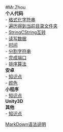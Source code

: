 #Mr.Zhou  
**个人代码**  
     - [格式化字符串](Code/2020-08-25-FormatString.md)  
     - [遍历得到当前目录文件夹](Code/2020-08-25-GetAllFiles.md)  
     - [StringCString互转](Code/2020-08-25-String.md)  
     - [读写数据](Code/2020-08-25-WriteReadFile.md)  
     - [时间](Code/2020-08-25-time.md)   
	 - [分割字符串](Code/2020-08-25-split.md)   
	 - [完成端口](Code/2020-08-27-IOCP.md)  
	 - [排序算法](Code/2020-08-27-sortalgorithm.md)  
**安卓**  
     - [知识点](Android/2020-08-27-knowledge.md)  
     - [颜色](Android/2020-08-27-Color.md)  
**小程序**  
     - [知识点](MiniProgram/2020-08-27-knowledge.md)  
**Unity3D**  
**其他**  
     - [知识点](Other/website.md)  

[MarkDown语法说明](markdown.md)  